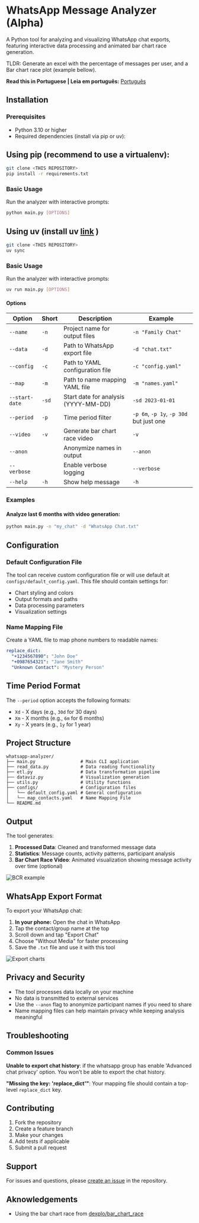 # WhatsApp Message Analyzer (Alpha)

A Python tool for analyzing and visualizing WhatsApp chat exports, featuring interactive data processing and animated bar chart race generation.

TLDR: Generate an excel with the percentage of messages per user, and a Bar chart race plot (example bellow).

**Read this in Portuguese | Leia em português:** [Português](README.pt.md)

## Installation

### Prerequisites

- Python 3.10 or higher
- Required dependencies (install via pip or uv):

## Using pip (recommend to use a virtualenv):

```bash
git clone <THIS REPOSITORY>
pip install -r requirements.txt
```

### Basic Usage

Run the analyzer with interactive prompts:

```bash
python main.py [OPTIONS]
```

## Using uv (install uv [link](https://docs.astral.sh/uv/getting-started/installation/) )


```bash
git clone <THIS REPOSITORY>
uv sync
```

### Basic Usage

Run the analyzer with interactive prompts:

```bash
uv run main.py [OPTIONS]
```

#### Options

| Option | Short | Description | Example |
|--------|-------|-------------|---------|
| `--name` | `-n` | Project name for output files | `-n "Family Chat"` |
| `--data` | `-d` | Path to WhatsApp export file | `-d "chat.txt"` |
| `--config` | `-c` | Path to YAML configuration file | `-c "config.yaml"` |
| `--map` | `-m` | Path to name mapping YAML file | `-m "names.yaml"` |
| `--start-date` | `-sd` | Start date for analysis (YYYY-MM-DD) | `-sd 2023-01-01` |
| `--period` | `-p` | Time period filter | `-p 6m`, `-p 1y`, `-p 30d` but just one|
| `--video` | `-v` | Generate bar chart race video | `-v` |
| `--anon` | | Anonymize names in output | `--anon` |
| `--verbose` | | Enable verbose logging | `--verbose` |
| `--help` | `-h` | Show help message | `-h` |

### Examples

#### Analyze last 6 months with video generation:
```bash
python main.py -n "my_chat" -d "WhatsApp Chat.txt"
```

## Configuration

### Default Configuration File

The tool can receive custom configuration file or will use default at `configs/default_config.yaml`. This file should contain settings for:

- Chart styling and colors
- Output formats and paths
- Data processing parameters
- Visualization settings

### Name Mapping File

Create a YAML file to map phone numbers to readable names:

```yaml
replace_dict:
  "+1234567890": "John Doe"
  "+0987654321": "Jane Smith"
  "Unknown Contact": "Mystery Person"
```

## Time Period Format

The `--period` option accepts the following formats:

- `Xd` - X days (e.g., `30d` for 30 days)
- `Xm` - X months (e.g., `6m` for 6 months)
- `Xy` - X years (e.g., `1y` for 1 year)

## Project Structure

```
whatsapp-analyzer/
├── main.py                 # Main CLI application
├── read_data.py            # Data reading functionality
├── etl.py                  # Data transformation pipeline
├── dataviz.py              # Visualization generation
├── utils.py                # Utility functions
├── configs/                # Configuration files
│   └── default_config.yaml # General configuration
│   └── map_contacts.yaml   # Name Mapping File
└── README.md
```

## Output

The tool generates:

1. **Processed Data**: Cleaned and transformed message data
2. **Statistics**: Message counts, activity patterns, participant analysis
3. **Bar Chart Race Video**: Animated visualization showing message activity over time (optional)

![BCR example](imgs/bcr_example.gif)

## WhatsApp Export Format

To export your WhatsApp chat:

1. **In your phone:** Open the chat in WhatsApp
2. Tap the contact/group name at the top
3. Scroll down and tap "Export Chat"
4. Choose "Without Media" for faster processing
5. Save the `.txt` file and use it with this tool

![Export charts](imgs/export_chat.png)

## Privacy and Security

- The tool processes data locally on your machine
- No data is transmitted to external services
- Use the `--anon` flag to anonymize participant names if you need to share
- Name mapping files can help maintain privacy while keeping analysis meaningful

## Troubleshooting

### Common Issues

**Unable to export chat history**: if the whatsapp group has enable 'Advanced chat privacy' option. You won't be able to export the chat history.

**"Missing the key: 'replace_dict'"**: Your mapping file should contain a top-level `replace_dict` key.


## Contributing

1. Fork the repository
2. Create a feature branch
3. Make your changes
4. Add tests if applicable
5. Submit a pull request


## Support

For issues and questions, please [create an issue](link-to-issues) in the repository.

## Aknowledgements
- Using the bar chart race from [dexplo/bar_chart_race](https://github.com/dexplo/bar_chart_race)
